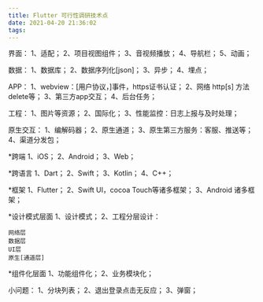 ```yaml
---
title: Flutter 可行性调研技术点
date: 2021-04-20 21:36:02
tags:  
---
```



界面：
1、适配；
2、项目视图组件；
3、音视频播放；
4、导航栏；
5、动画；

数据：
1、数据库；
2、数据序列化[json]；
3、异步；
4、埋点；

APP：
1、webview：[用户协议，]事件，https证书认证；
2、网络 http[s] 方法delete等；
3、第三方app交互；
4、后台任务；

工程：
1、图片等资源；
2、国际化；
3、性能监控：日志上报与及时处理；

原生交互：
1、编解码器；
2、原生通道；
3、原生第三方服务：客服、推送等；
4、渠道分发包；

*跨端
1、iOS；
2、Android；
3、Web；

*跨语言
1、Dart；
2、Swift；
3、Kotlin；
4、C++；

*框架
1、Flutter；
2、Swift UI，cocoa Touch等诸多框架；
3、Android 诸多框架；

*设计模式层面
1、设计模式；
2、工程分层设计：

    网络层
    数据层
    UI层
    原生[通道层]

*组件化层面
1、功能组件化；
2、业务模块化；

小问题：
1、分块列表；
2、退出登录点击无反应；
3、弹窗；

